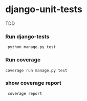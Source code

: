 # django-unit-tests
TDD


### Run django-tests

     python manage.py test
    
    
### Run coverage

    coverage run manage.py test
    
 
### show coverage report


     coverage report
